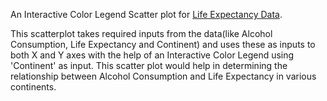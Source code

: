 An Interactive Color Legend Scatter plot for [Life Expectancy Data](https://gist.githubusercontent.com/aishwarya8615/89d9f36fc014dea62487f7347864d16a/raw/Life_Expectancy_Data.csv).

This scatterplot takes  required inputs from the data(like Alcohol Consumption, Life Expectancy and Continent)  and uses these as inputs to both X and Y axes with the help of an Interactive Color Legend using 'Continent' as input. This scatter plot would help in determining  the relationship between Alcohol Consumption and Life Expectancy in various continents.


